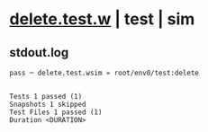 # [delete.test.w](../../../../../../examples/tests/sdk_tests/bucket/delete.test.w) | test | sim

## stdout.log
```log
pass ─ delete.test.wsim » root/env0/test:delete
 
 
Tests 1 passed (1)
Snapshots 1 skipped
Test Files 1 passed (1)
Duration <DURATION>
```

